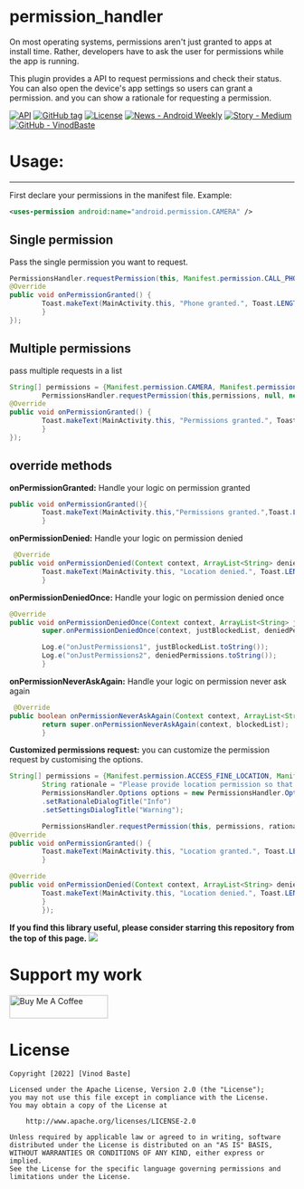 # permission_handler
On most operating systems, permissions aren't just granted to apps at install time. Rather, developers have to ask the user for permissions while the app is running. 

This plugin provides a API to request permissions and check their status. You can also open the device's app settings so users can grant a permission.
and you can show a rationale for requesting a permission.

[![API](https://img.shields.io/badge/API-26%2B-brightgreen.svg?style=flat)](https://android-arsenal.com/api?level=26)
[![GitHub tag](https://img.shields.io/github/tag/vinodbaste/image-compressor?include_prereleases=&sort=semver&color=blue)](https://github.com/vinodbaste/image-compressor/releases/)
[![License](https://img.shields.io/badge/License-Apache_2.0-blue)](#license)
[![News - Android Weekly](https://img.shields.io/badge/News-Android_Weekly-d36f21)](https://androidweekly.net/issues/issue-326)
[![Story - Medium](https://img.shields.io/badge/Story-Medium-2ea44f)](https://medium.com/codex/image-compressor-13dbfd0445a3)
[![GitHub - VinodBaste](https://img.shields.io/badge/GitHub-VinodBaste-4664c6)](https://github.com/vinodbaste/permission_handler)

# Usage:
------

First declare your permissions in the manifest file.
Example:

```xml
<uses-permission android:name="android.permission.CAMERA" />
```

## Single permission
Pass the single permission you want to request.
```java
PermissionsHandler.requestPermission(this, Manifest.permission.CALL_PHONE, null, new PermissionHandler() {
@Override
public void onPermissionGranted() {
        Toast.makeText(MainActivity.this, "Phone granted.", Toast.LENGTH_SHORT).show();
        }
});
```

## Multiple permissions
pass multiple requests in a list
```java
String[] permissions = {Manifest.permission.CAMERA, Manifest.permission.WRITE_EXTERNAL_STORAGE};
        PermissionsHandler.requestPermission(this,permissions, null, new PermissionHandler() {
@Override
public void onPermissionGranted() {
        Toast.makeText(MainActivity.this, "Permissions granted.", Toast.LENGTH_SHORT).show();
        }
});
```

## override methods
**onPermissionGranted:**
Handle your logic on permission granted
```java
public void onPermissionGranted(){
        Toast.makeText(MainActivity.this,"Permissions granted.",Toast.LENGTH_SHORT).show();
        }
```

**onPermissionDenied:**
Handle your logic on permission denied
```java
 @Override
public void onPermissionDenied(Context context, ArrayList<String> deniedPermissions) {
        Toast.makeText(MainActivity.this, "Location denied.", Toast.LENGTH_SHORT).show();
        }
```

**onPermissionDeniedOnce:**
Handle your logic on permission denied once
```java
@Override
public void onPermissionDeniedOnce(Context context, ArrayList<String> justBlockedList, ArrayList<String> deniedPermissions) {
        super.onPermissionDeniedOnce(context, justBlockedList, deniedPermissions);

        Log.e("onJustPermissions1", justBlockedList.toString());
        Log.e("onJustPermissions2", deniedPermissions.toString());
        }
```

**onPermissionNeverAskAgain:**
Handle your logic on permission never ask again
```java
 @Override
public boolean onPermissionNeverAskAgain(Context context, ArrayList<String> blockedList) {
        return super.onPermissionNeverAskAgain(context, blockedList);
        }
```

**Customized permissions request:**
you can customize the permission request by customising the options.
```java
String[] permissions = {Manifest.permission.ACCESS_FINE_LOCATION, Manifest.permission.ACCESS_COARSE_LOCATION};
        String rationale = "Please provide location permission so that you can ...";
        PermissionsHandler.Options options = new PermissionsHandler.Options()
        .setRationaleDialogTitle("Info")
        .setSettingsDialogTitle("Warning");

        PermissionsHandler.requestPermission(this, permissions, rationale, options, new PermissionHandler() {
@Override
public void onPermissionGranted() {
        Toast.makeText(MainActivity.this, "Location granted.", Toast.LENGTH_SHORT).show();
        }

@Override
public void onPermissionDenied(Context context, ArrayList<String> deniedPermissions) {
        Toast.makeText(MainActivity.this, "Location denied.", Toast.LENGTH_SHORT).show();
        }
        });
```

**If you find this library useful, please consider starring this repository from the top of this page.**
[![](https://i.imgur.com/oSLuE0e.png)](#)

# Support my work
<a href="https://www.buymeacoffee.com/bastevinod" target="_blank"><img src="https://cdn.buymeacoffee.com/buttons/default-orange.png" alt="Buy Me A Coffee" height="41" width="174"></a>

# License
```
Copyright [2022] [Vinod Baste]

Licensed under the Apache License, Version 2.0 (the "License");
you may not use this file except in compliance with the License.
You may obtain a copy of the License at

    http://www.apache.org/licenses/LICENSE-2.0

Unless required by applicable law or agreed to in writing, software
distributed under the License is distributed on an "AS IS" BASIS,
WITHOUT WARRANTIES OR CONDITIONS OF ANY KIND, either express or implied.
See the License for the specific language governing permissions and
limitations under the License.
```